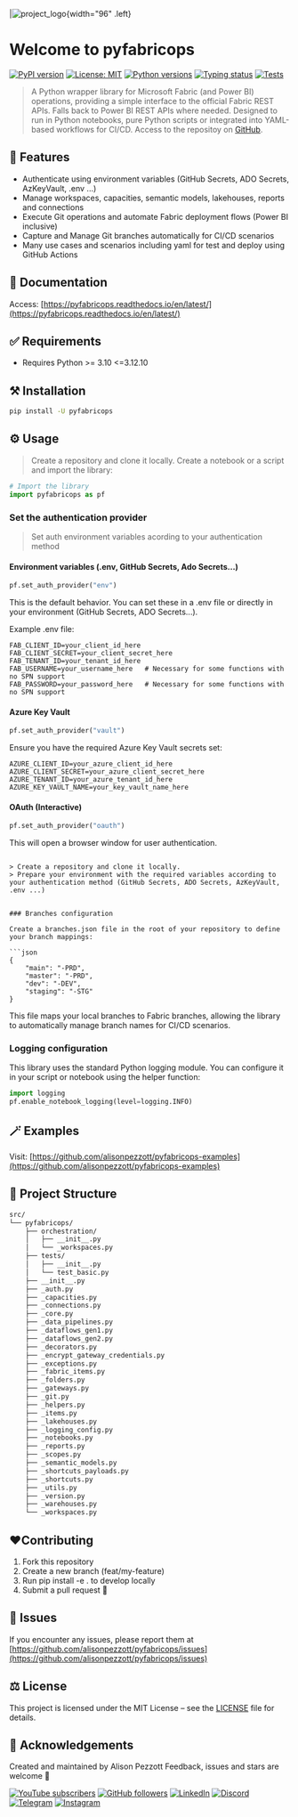 |![project_logo](assets/logo.png){width="96" .left}

# Welcome to pyfabricops

[![PyPI version](https://img.shields.io/pypi/v/pyfabricops.svg)](https://pypi.org/project/pyfabricops/)
[![License: MIT](https://img.shields.io/badge/License-MIT-yellow.svg)](https://opensource.org/licenses/MIT)
[![Python versions](https://img.shields.io/pypi/pyversions/pyfabricops.svg)](https://pypi.org/project/pyfabricops/)
[![Typing status](https://img.shields.io/badge/typing-PEP%20561-blue)](https://peps.python.org/pep-0561/)
[![Tests](https://github.com/alisonpezzott/pyfabricops/actions/workflows/test.yml/badge.svg)](https://github.com/alisonpezzott/pyfabricops/actions/workflows/test.yml)    

> A Python wrapper library for Microsoft Fabric (and Power BI) operations, providing a simple interface to the official Fabric REST APIs. Falls back to Power BI REST APIs where needed. Designed to run in Python notebooks, pure Python scripts or integrated into YAML-based workflows for CI/CD.
Access to the repositoy on [GitHub](https://github.com/alisonpezzott/pyfabricops).

## 🚀 Features  

- Authenticate using environment variables (GitHub Secrets, ADO Secrets, AzKeyVault, .env ...)
- Manage workspaces, capacities, semantic models, lakehouses, reports and connections
- Execute Git operations and automate Fabric deployment flows (Power BI inclusive)
- Capture and Manage Git branches automatically for CI/CD scenarios
- Many use cases and scenarios including yaml for test and deploy using GitHub Actions

## 📃 Documentation  
Access: [https://pyfabricops.readthedocs.io/en/latest/](https://pyfabricops.readthedocs.io/en/latest/) 

## ✅ Requirements  

- Requires Python >= 3.10 <=3.12.10  

## ⚒️ Installation

```bash
pip install -U pyfabricops
```

## ⚙️ Usage

> Create a repository and clone it locally.
> Create a notebook or a script and import the library:

```python
# Import the library
import pyfabricops as pf
```

### Set the authentication provider

> Set auth environment variables acording to your authentication method  
#### Environment variables (.env, GitHub Secrets, Ado Secrets...)
```python
pf.set_auth_provider("env")
```

This is the default behavior.
You can set these in a .env file or directly in your environment (GitHub Secrets, ADO Secrets...).

Example .env file:
```
FAB_CLIENT_ID=your_client_id_here
FAB_CLIENT_SECRET=your_client_secret_here
FAB_TENANT_ID=your_tenant_id_here
FAB_USERNAME=your_username_here   # Necessary for some functions with no SPN support
FAB_PASSWORD=your_password_here   # Necessary for some functions with no SPN support
```

#### Azure Key Vault

```python
pf.set_auth_provider("vault")
```
Ensure you have the required Azure Key Vault secrets set:
```
AZURE_CLIENT_ID=your_azure_client_id_here
AZURE_CLIENT_SECRET=your_azure_client_secret_here
AZURE_TENANT_ID=your_azure_tenant_id_here
AZURE_KEY_VAULT_NAME=your_key_vault_name_here
```

#### OAuth (Interactive)

```python
pf.set_auth_provider("oauth")
```
This will open a browser window for user authentication.

```

> Create a repository and clone it locally.
> Prepare your environment with the required variables according to your authentication method (GitHub Secrets, ADO Secrets, AzKeyVault, .env ...)


### Branches configuration

Create a branches.json file in the root of your repository to define your branch mappings:

```json
{
    "main": "-PRD",
    "master": "-PRD",
    "dev": "-DEV",
    "staging": "-STG"
}
```
This file maps your local branches to Fabric branches, allowing the library to automatically manage branch names for CI/CD scenarios.

### Logging configuration
This library uses the standard Python logging module. You can configure it in your script or notebook using the helper function:

```python
import logging
pf.enable_notebook_logging(level=logging.INFO)
```


## 🪄 Examples

Visit: [https://github.com/alisonpezzott/pyfabricops-examples](https://github.com/alisonpezzott/pyfabricops-examples)


## 🧬 Project Structure  

```bash
src/
└── pyfabricops/
    ├── orchestration/
    │   ├── __init__.py
    │   └── _workspaces.py
    ├── tests/
    │   ├── __init__.py
    │   └── test_basic.py
    ├── __init__.py
    ├── _auth.py
    ├── _capacities.py
    ├── _connections.py
    ├── _core.py
    ├── _data_pipelines.py
    ├── _dataflows_gen1.py
    ├── _dataflows_gen2.py
    ├── _decorators.py
    ├── _encrypt_gateway_credentials.py
    ├── _exceptions.py
    ├── _fabric_items.py
    ├── _folders.py
    ├── _gateways.py
    ├── _git.py
    ├── _helpers.py
    ├── _items.py
    ├── _lakehouses.py
    ├── _logging_config.py
    ├── _notebooks.py
    ├── _reports.py
    ├── _scopes.py
    ├── _semantic_models.py
    ├── _shortcuts_payloads.py
    ├── _shortcuts.py
    ├── _utils.py
    ├── _version.py
    ├── _warehouses.py
    └── _workspaces.py
```  

## ❤️Contributing
1. Fork this repository
2. Create a new branch (feat/my-feature)
3. Run pip install -e . to develop locally
4. Submit a pull request 🚀  

## 🐞 Issues  
If you encounter any issues, please report them at [https://github.com/alisonpezzott/pyfabricops/issues](https://github.com/alisonpezzott/pyfabricops/issues)  

## ⚖️ License
This project is licensed under the MIT License – see the [LICENSE](LICENSE) file for details.  

## 🌟 Acknowledgements
Created and maintained by Alison Pezzott
Feedback, issues and stars are welcome 🌟

[![YouTube subscribers](https://img.shields.io/youtube/channel/subscribers/UCst_4Wi9DkGAc28uEPlHHHw?style=flat&logo=youtube&logoColor=ff0000&colorA=fff&colorB=000)](https://www.youtube.com/@alisonpezzott?sub_confirmation=1)
[![GitHub followers](https://img.shields.io/github/followers/alisonpezzott?style=flat&logo=github&logoColor=000&colorA=fff&colorB=000)](https://github.com/alisonpezzott)
[![LinkedIn](https://custom-icon-badges.demolab.com/badge/LinkedIn-0A66C2?logo=linkedin-white&logoColor=fff)](https://linkedin.com/in/alisonpezzott)
[![Discord](https://img.shields.io/badge/Discord-%235865F2.svg?&logo=discord&logoColor=white)](https://discord.gg/sJTDvWz9sM)
[![Telegram](https://img.shields.io/badge/Telegram-2CA5E0?logo=telegram&logoColor=white)](https://t.me/alisonpezzott)
[![Instagram](https://img.shields.io/badge/Instagram-%23E4405F.svg?logo=Instagram&logoColor=white)](https://instagram.com/alisonpezzott)  

